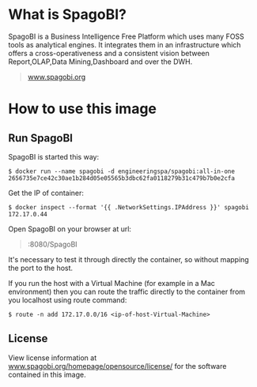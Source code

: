 # What is SpagoBI?

SpagoBI is a Business Intelligence Free Platform which uses many FOSS tools as analytical engines. It integrates them in an infrastructure which offers a cross-operativeness and a consistent vision between Report,OLAP,Data Mining,Dashboard and over the DWH.

> www.spagobi.org

# How to use this image

## Run SpagoBI

SpagoBI is started this way:

```console
$ docker run --name spagobi -d engineeringspa/spagobi:all-in-one
2656735e7ce42c30ae1b284d05e05565b3dbc62fa0118279b31c479b7b0e2cfa
```

Get the IP of container:

```console
$ docker inspect --format '{{ .NetworkSettings.IPAddress }}' spagobi
172.17.0.44
```

Open SpagoBI on your browser at url: 

><container-ip>:8080/SpagoBI

It's necessary to test it through directly the container, so without mapping the port to the host.

If you run the host with a Virtual Machine (for example in a Mac environment) then you can route the traffic directly to the container from you localhost using route command:

```console
$ route -n add 172.17.0.0/16 <ip-of-host-Virtual-Machine>
```

## License

View license information at www.spagobi.org/homepage/opensource/license/ for the software contained in this image.
